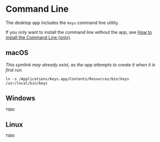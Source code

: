 # Command Line

The desktop app includes the `keys` command line utility.

If you only want to install the command line without the app, see [How to install the Command Line (only)](/docs/cli/install.md).

## macOS

_This symlink may already exist, as the app attempts to create it when it is first run._

```shell
ln -s /Applications/Keys.app/Contents/Resources/bin/keys /usr/local/bin/keys
```

## Windows

```
TODO
```

## Linux

```
TODO
```

